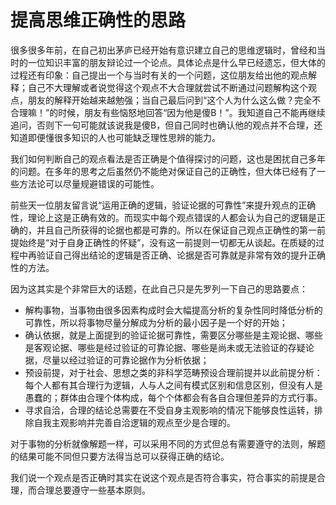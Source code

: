 # 提高思维正确性的思路


很多很多年前，在自己初出茅庐已经开始有意识建立自己的思维逻辑时，曾经和当时的一位知识丰富的朋友辩论过一个论点。具体论点是什么早已经遗忘，但大体的过程还有印象：自己提出一个与当时有关的一个问题，这位朋友给出他的观点解释；自己不大理解或者说觉得这个观点不大合理就尝试不断通过问题解构这个观点，朋友的解释开始越来越勉强；当自己最后问到“这个人为什么这么做？完全不合理嘛！”的时候，朋友有些恼怒地回答“因为他是傻B！”。我知道自己不能再继续追问，否则下一句可能就该说我是傻B，但自己同时也确认他的观点并不合理，还知道即便懂很多知识的人也可能缺乏理性思辨的能力。

我们如何判断自己的观点看法是否正确是个值得探讨的问题，这也是困扰自己多年的问题。在多年的思考之后虽然仍不能绝对保证自己的正确性，但大体已经有了一些方法论可以尽量规避错误的可能性。

前些天一位朋友留言说“运用正确的逻辑，验证论据的可靠性”来提升观点的正确性，理论上这是正确有效的。而现实中每个观点错误的人都会认为自己的逻辑是正确的，并且自己所获得的论据也都是可靠的。所以在保证自己观点正确性的第一前提始终是“对于自身正确性的怀疑”，没有这一前提则一切都无从谈起。在质疑的过程中再验证自己得出结论的逻辑是否正确、论据是否可靠就是非常有效的提升正确性的方法。

因为这其实是个非常巨大的话题，在此自己只是先罗列一下自己的思路要点：

* 解构事物，当事物由很多因素构成时会大幅提高分析的复杂性同时降低分析的可靠性，所以将事物尽量分解成为分析的最小因子是一个好的开始；
* 确认依据，就是上面提到的验证论据可靠性，需要区分哪些是主观论据、哪些是客观论据、哪些是经过验证的可靠论据、哪些是尚未或无法验证的存疑论据，尽量以经过验证的可靠论据作为分析依据；
* 预设前提，对于社会、思想之类的非科学范畴预设合理前提并以此前提分析：每个人都有其合理行为逻辑，人与人之间有模式区别和信息区别，但没有人是愚蠢的；群体由合理个体构成，每个个体都会有各自合理但差异的方式行事。
* 寻求自洽，合理的结论总需要在不受自身主观影响的情况下能够良性运转，排除自我主观影响并完善自洽逻辑的观点至少是合理的。

对于事物的分析就像解题一样，可以采用不同的方式但总有需要遵守的法则，解题的结果可能不同但只要方法得当总可以获得正确的结论。

我们说一个观点是否正确时其实在说这个观点是否符合事实，符合事实的前提是合理，而合理总要遵守一些基本原则。
